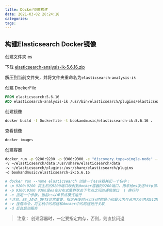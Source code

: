 ```yaml
---
title: Docker镜像构建
date: 2021-03-02 20:24:18
categories:
tags:
---
```


## 构建Elasticsearch Docker镜像

创建文件夹  es

下载 [elasticsearch-analysis-ik-5.6.16.zip](https://github.91chifun.workers.dev//https://github.com/medcl/elasticsearch-analysis-ik/releases/download/v5.6.16/elasticsearch-analysis-ik-5.6.16.zip)

解压到当前文件夹，并将文件夹重命名为`elasticsearch-analysis-ik`

创建 DockerFile

```dockerfile
FROM elasticsearch:5.6.16
ADD elasticsearch-analysis-ik /usr/bin/elasticsearch/plugins/elasticsearch-analysis-ik
```

创建镜像

```zsh
docker build -f Dockerfile -t bookandmusic/elasticsearch-ik:5.6.16 .
```

查看镜像

```zsh
docker images
```

创建容器

```zsh
docker run -p 9200:9200 -p 9300:9300 -e "discovery.type=single-node" --name elasticsearch -e ES_JAVA_OPTS="-Xms64m -Xmx512m" 
-v ~/elasticsearch/data:/usr/share/elasticsearch/data 
-v ~/elasticsearch/plugins:/usr/share/elasticsearch/plugins 
-d bookandmusic/elasticsearch-ik:5.6.16

# docker run --name elasticsearch 创建一个es容器并起一个名字；
# -p 9200:9200 将主机的9200端口映射到docker容器的9200端口，用来给es发送http请求
# -p 9300:9300 9300是es在分布式集群状态下节点之间的通信端口  \ 换行符
# -e 指定一个参数，当前es以单节点模式运行
# *注意，ES_JAVA_OPTS非常重要，指定开发时es运行时的最小和最大内存占用为64M和512M，否则就会占用全部可用内存
# -v 挂载命令，将主机中的路径和docker中的路径进行关联
# -d 后台启动服务
```

>   注意： 创建容器时，一定要指定内存，否则，则直接闪退